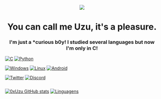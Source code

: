 <p align="center"><img src="https://c.tenor.com/ZwaY6zh-QTUAAAAC/hxh-gon.gif"></p>

<h1 align="center"> You can call me Uzu, it's a pleasure. </h1> 
<h3 align="center"> I'm just a *curious b0y! I studied several languages but now I'm only in C! </h3>

[![C](https://img.shields.io/badge/C-00599C?style=for-the-badge&logo=c&logoColor=white)](https://pt.wikipedia.org/wiki/C_(linguagem_de_programa%C3%A7%C3%A3o))
[![Python](https://img.shields.io/badge/Python-3776AB?style=for-the-badge&logo=python&logoColor=white)](https://python.org)

[![Windows](https://img.shields.io/badge/Windows-0078D6?style=for-the-badge&logo=windows&logoColor=white)](https://www.microsoft.com/en-us/corporate-responsibility)
[![Linux](https://img.shields.io/badge/Linux-FCC624?style=for-the-badge&logo=linux&logoColor=black)](https://linux.org/)
[![Android](https://img.shields.io/badge/Android-3DDC84?style=for-the-badge&logo=android&logoColor=white)](https://pt.wikipedia.org/wiki/Android)

[![Twitter](https://img.shields.io/badge/Twitter-1DA1F2?style=for-the-badge&logo=twitter&logoColor=white)](https://twitter.com/bossalistener)
[![Discord](https://img.shields.io/badge/Discord-7289DA?style=for-the-badge&logo=discord&logoColor=white)](https://discord.gg/K9tDMkrQCS)

<pre></pre>

[![0xUzu GitHub stats](https://github-readme-stats.vercel.app/api?username=0xUzu&theme=highcontrast&show_icons=true)](https://github.com/0xUzu)
[![Linguagens](https://github-readme-stats.vercel.app/api/top-langs/?username=0xUzu&theme=highcontrast&layout=compact)](https://github.com/0xUzu)

